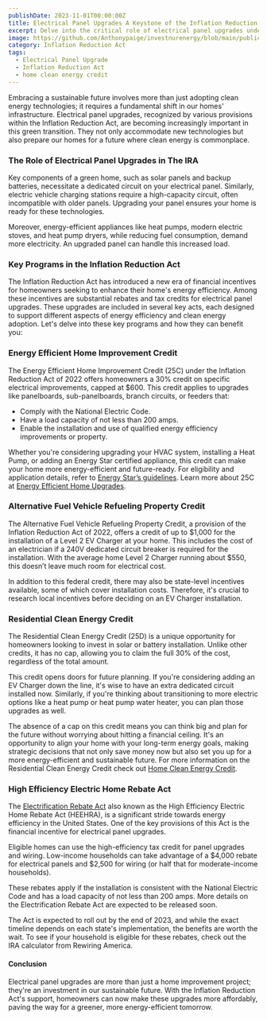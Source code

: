 ```yaml
---
publishDate: 2023-11-01T00:00:00Z
title: Electrical Panel Upgrades A Keystone of the Inflation Reduction Act
excerpt: Delve into the critical role of electrical panel upgrades under the Inflation Reduction Act. Understand how these upgrades can be a cornerstone in enhancing energy efficiency and safety in homes.
image: https://github.com/Anthonypaige/investnurenergy/blob/main/public/images/cover-art/IIYE-3-cover-art.png?raw=true
category: Inflation Reduction Act
tags:
  - Electrical Panel Upgrade
  - Inflation Reduction Act
  - home clean energy credit
---
```


Embracing a sustainable future involves more than just adopting clean energy technologies; it requires a fundamental shift in our homes' infrastructure. Electrical panel upgrades, recognized by various provisions within the Inflation Reduction Act, are becoming increasingly important in this green transition. They not only accommodate new technologies but also prepare our homes for a future where clean energy is commonplace.

### **The Role of Electrical Panel Upgrades in The IRA**

Key components of a green home, such as solar panels and backup batteries, necessitate a dedicated circuit on your electrical panel. Similarly, electric vehicle charging stations require a high-capacity circuit, often incompatible with older panels. Upgrading your panel ensures your home is ready for these technologies.

Moreover, energy-efficient appliances like heat pumps, modern electric stoves, and heat pump dryers, while reducing fuel consumption, demand more electricity. An upgraded panel can handle this increased load.

### **Key Programs in the Inflation Reduction Act**

The Inflation Reduction Act has introduced a new era of financial incentives for homeowners seeking to enhance their home's energy efficiency. Among these incentives are substantial rebates and tax credits for electrical panel upgrades. These upgrades are included in several key acts, each designed to support different aspects of energy efficiency and clean energy adoption. Let's delve into these key programs and how they can benefit you:

### **Energy Efficient Home Improvement Credit**

The Energy Efficient Home Improvement Credit (25C) under the Inflation Reduction Act of 2022 offers homeowners a 30% credit on specific electrical improvements, capped at $600. This credit applies to upgrades like panelboards, sub-panelboards, branch circuits, or feeders that:

- Comply with the National Electric Code.
- Have a load capacity of not less than 200 amps.
- Enable the installation and use of qualified energy efficiency improvements or property.

Whether you're considering upgrading your HVAC system, installing a Heat Pump, or adding an Energy Star certified appliance, this credit can make your home more energy-efficient and future-ready. For eligibility and application details, refer to [Energy Star’s guidelines](https://www.energystar.gov/about/federal_tax_credits/electric_panel_upgrade). Learn more about 25C at [Energy Efficient Home Upgrades](https://investinyourenergy.com/energy-efficient/energy-efficient-home-upgrades).

### **Alternative Fuel Vehicle Refueling Property Credit**

The Alternative Fuel Vehicle Refueling Property Credit, a provision of the Inflation Reduction Act of 2022, offers a credit of up to $1,000 for the installation of a Level 2 EV Charger at your home. This includes the cost of an electrician if a 240V dedicated circuit breaker is required for the installation. With the average home Level 2 Charger running about $550, this doesn’t leave much room for electrical cost.

In addition to this federal credit, there may also be state-level incentives available, some of which cover installation costs. Therefore, it's crucial to research local incentives before deciding on an EV Charger installation.

### **Residential Clean Energy Credit**

The Residential Clean Energy Credit (25D) is a unique opportunity for homeowners looking to invest in solar or battery installation. Unlike other credits, it has no cap, allowing you to claim the full 30% of the cost, regardless of the total amount.

This credit opens doors for future planning. If you're considering adding an EV Charger down the line, it's wise to have an extra dedicated circuit installed now. Similarly, if you're thinking about transitioning to more electric options like a heat pump or heat pump water heater, you can plan those upgrades as well.

The absence of a cap on this credit means you can think big and plan for the future without worrying about hitting a financial ceiling. It's an opportunity to align your home with your long-term energy goals, making strategic decisions that not only save money now but also set you up for a more energy-efficient and sustainable future. For more information on the Residential Clean Energy Credit check out [Home Clean Energy Credit](https://www.investinyourenergy.com/clean-energy/home-clean-energy-credit).

### **High Efficiency Electric Home Rebate Act**

The [Electrification Rebate Act](https://investinyourenergy.com/what-is-the-high-efficiency-electric-home-rebate-act) also known as the High Efficiency Electric Home Rebate Act (HEEHRA), is a significant stride towards energy efficiency in the United States. One of the key provisions of this Act is the financial incentive for electrical panel upgrades.

Eligible homes can use the high-efficiency tax credit for panel upgrades and wiring. Low-income households can take advantage of a $4,000 rebate for electrical panels and $2,500 for wiring (or half that for moderate-income households).

These rebates apply if the installation is consistent with the National Electric Code and has a load capacity of not less than 200 amps. More details on the Electrification Rebate Act are expected to be released soon.

The Act is expected to roll out by the end of 2023, and while the exact timeline depends on each state's implementation, the benefits are worth the wait. To see if your household is eligible for these rebates, check out the IRA calculator from Rewiring America.

#### **Conclusion**

Electrical panel upgrades are more than just a home improvement project; they're an investment in our sustainable future. With the Inflation Reduction Act's support, homeowners can now make these upgrades more affordably, paving the way for a greener, more energy-efficient tomorrow.
